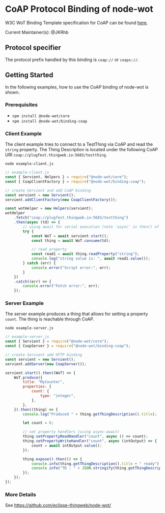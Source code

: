 # CoAP Protocol Binding of node-wot

W3C WoT Binding Template specification for CoAP can be found [here](https://w3c.github.io/wot-binding-templates/bindings/protocols/coap/index.html).

Current Maintainer(s): @JKRhb

## Protocol specifier

The protocol prefix handled by this binding is `coap://` or `coaps://`.

## Getting Started

In the following examples, how to use the CoAP binding of node-wot is shown.

### Prerequisites

-   `npm install @node-wot/core`
-   `npm install @node-wot/binding-coap`

### Client Example

The client example tries to connect to a TestThing via CoAP and read the `string` property.
The Thing Description is located under the following CoAP URI `coap://plugfest.thingweb.io:5683/testthing`.

`node example-client.js`

```js
// example-client.js
const { Servient, Helpers } = require("@node-wot/core");
const { CoapClientFactory } = require("@node-wot/binding-coap");

// create Servient and add CoAP binding
const servient = new Servient();
servient.addClientFactory(new CoapClientFactory());

const wotHelper = new Helpers(servient);
wotHelper
    .fetch("coap://plugfest.thingweb.io:5683/testthing")
    .then(async (td) => {
        // using await for serial execution (note 'async' in then() of fetch())
        try {
            const WoT = await servient.start();
            const thing = await WoT.consume(td);

            // read property
            const read1 = await thing.readProperty("string");
            console.log("string value is: ", await read1.value());
        } catch (err) {
            console.error("Script error:", err);
        }
    })
    .catch((err) => {
        console.error("Fetch error:", err);
    });
```

### Server Example

The server example produces a thing that allows for setting a property `count`. The thing is reachable through CoAP.

`node example-server.js`

```js
// example-server.js
const { Servient } = require("@node-wot/core");
const { CoapServer } = require("@node-wot/binding-coap");

// create Servient add HTTP binding
const servient = new Servient();
servient.addServer(new CoapServer());

servient.start().then((WoT) => {
    WoT.produce({
        title: "MyCounter",
        properties: {
            count: {
                type: "integer",
            },
        },
    }).then((thing) => {
        console.log("Produced " + thing.getThingDescription().title);

        let count = 0;

        // set property handlers (using async-await)
        thing.setPropertyReadHandler("count", async () => count);
        thing.setPropertyWriteHandler("count", async (intOutput) => {
            count = await intOutput.value();
        });

        thing.expose().then(() => {
            console.info(thing.getThingDescription().title + " ready");
            console.info("TD : " + JSON.stringify(thing.getThingDescription()));
        });
    });
});
```

### More Details

See <https://github.com/eclipse-thingweb/node-wot/>
